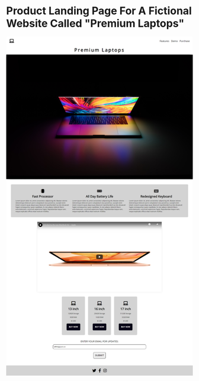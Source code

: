 # Product Landing Page For A Fictional Website Called "Premium Laptops"
![](img/premium-laptops-product-landing-page-screenshot.png)
